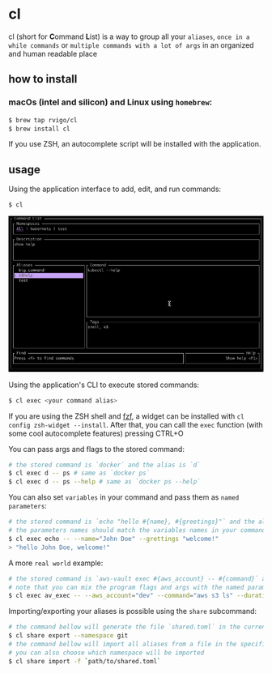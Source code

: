 # cl

cl (short for **C**ommand **L**ist) is a way to group all your `aliases`, `once in a while commands` or `multiple commands with a lot of args` in an organized and human readable place

## how to install

### macOs (intel and silicon) and Linux using `homebrew`:

``` bash
$ brew tap rvigo/cl
$ brew install cl 
```

If you use ZSH, an autocomplete script will be installed with the application.

## usage

Using the application interface to add, edit, and run commands:
```bash
$ cl
```

![Overview Gif](.github/media/cl_overview.gif)

Using the application's CLI to execute stored commands:
```bash
$ cl exec <your command alias>
```

If you are using the ZSH shell and [fzf](https://github.com/junegunn/fzf), a widget can be installed with `cl config zsh-widget --install`. After that, you can call the `exec` function (with some cool autocomplete features) pressing CTRL+O  
  
You can pass args and flags to the stored command:
```bash
# the stored command is `docker` and the alias is `d`
$ cl exec d -- ps # same as `docker ps` 
$ cl exec d -- ps --help # same as `docker ps --help` 
```

You can also set `variables` in your command and pass them as `named parameters`:
```bash
# the stored command is `echo "hello #{name}, #{greetings}"` and the alias is `echo`
# the parameters names should match the variables names in your command
$ cl exec echo -- --name="John Doe" --grettings "welcome!" 
> "hello John Doe, welcome!"
```


A more `real world` example: 
```bash
# the stored command is `aws-vault exec #{aws_account} -- #{command}` and the alias is `av_exec`
# note that you can mix the program flags and args with the named parameters
$ cl exec av_exec -- --aws_account="dev" --command="aws s3 ls" --duration=2h
```

Importing/exporting your aliases is possible using the `share` subcommand:
```bash
# the command bellow will generate the file `shared.toml` in the current working directory by default, with all aliases present in the `git` namespace as provided
$ cl share export --namespace git 
# the command bellow will import all aliases from a file in the specified location. 
# you can also choose which namespace will be imported
$ cl share import -f `path/to/shared.toml`
```
